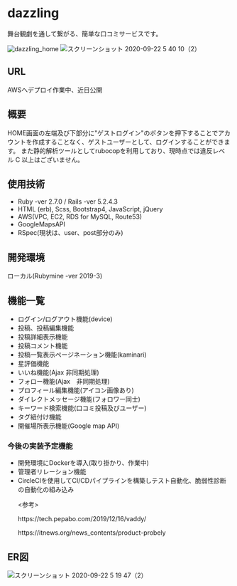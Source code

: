 # dazzling
舞台観劇を通して繋がる、簡単な口コミサービスです。

![dazzling_home](https://user-images.githubusercontent.com/55808655/93812414-8a0dc280-fc8c-11ea-8033-9996d6f8d8d2.png)
![スクリーンショット 2020-09-22 5 40 10（2）](https://user-images.githubusercontent.com/55808655/93819108-44ee8e00-fc96-11ea-864b-c0ac34cf7ea8.png)

## URL
AWSへデプロイ作業中、近日公開

## 概要
HOME画面の左端及び下部分に"ゲストログイン"のボタンを押下することでアカウントを作成することなく、ゲストユーザーとして、ログインすることができます。
また静的解析ツールとしてrubocopを利用しており、現時点では違反レベル C 以上はございません。

## 使用技術
- Ruby -ver 2.7.0 / Rails -ver 5.2.4.3
- HTML (erb), Scss, Bootstrap4, JavaScript, jQuery
- AWS(VPC, EC2, RDS for MySQL, Route53)
- GoogleMapsAPI
- RSpec(現状は、user、post部分のみ)

## 開発環境
ローカル(Rubymine -ver 2019-3)

## 機能一覧
- ログイン/ログアウト機能(device)
- 投稿、投稿編集機能
- 投稿詳細表示機能
- 投稿コメント機能
- 投稿一覧表示ページネーション機能(kaminari)
- 星評価機能
- いいね機能(Ajax 非同期処理)
- フォロー機能(Ajax　非同期処理)
- プロフィール編集機能(アイコン画像あり)
- ダイレクトメッセージ機能(フォロワー同士)
- キーワード検索機能(口コミ投稿及びユーザー)
- タグ紐付け機能
- 開催場所表示機能(Google map API)

### 今後の実装予定機能
- 開発環境にDockerを導入(取り掛かり、作業中)
- 管理者リレーション機能
- CircleCIを使用してCI/CDパイプラインを構築しテスト自動化、脆弱性診断の自動化の組み込み
  <p><参考></p>
  <p>https://tech.pepabo.com/2019/12/16/vaddy/</p>
  <p>https://itnews.org/news_contents/product-probely</p>

## ER図
![スクリーンショット 2020-09-22 5 19 47（2）](https://user-images.githubusercontent.com/55808655/93817112-7023ae00-fc93-11ea-8108-b99601798870.png)

